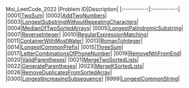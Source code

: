 Moi_LeetCode_2022
|Problem ID|Description|
|:----------:|:-----------|
|0001|[TwoSum](Problem0001_TwoSum.java)|
|0002|[AddTwoNumbers](Problem0002_AddTwoNumbers.java)|
|0003|[LongestSubstringWithoutRepeatingCharacters](Problem0003_LongestSubstringWithoutRepeatingCharacters.java)|
|0004|[MedianOfTwoSortedArrays](Problem0004_MedianOfTwoSortedArrays.java)|
|0005|[LongestPalindromicSubstring](Problem0005_LongestPalindromicSubstring.java)|
|0007|[ReverseInteger](Problem0007_ReverseInteger.java)|
|0010|[RegularExpressionMatching](Problem0010_RegularExpressionMatching.java)|
|0011|[ContainerWithMostWater](Problem0011_ContainerWithMostWater.java)|
|0013|[RomanToInteger](Problem0013_RomanToInteger.java)|
|0014|[LongestCommonPrefix](Problem0014_LongestCommonPrefix.java)|
|0015|[ThreeSum](Problem0015_ThreeSum.java)|
|0017|[LetterCombinationsOfPhoneNumber](Problem0017_LetterCombinationsOfPhoneNumber.java)|
|0019|[RemoveNthFromEnd](Problem0019_RemoveNthFromEnd.java)|
|0020|[ValidParentheses](Problem0020_ValidParentheses.java)|
|0021|[MergeTwoSortedLists](Problem0021_MergeTwoSortedLists.java)|
|0022|[GenerateParentheses](Problem0022_GenerateParentheses.java)|
|0023|[MergeKSortedLists](Problem0023_MergeKSortedLists.java)|
|0026|[RemoveDuplicatesFromSortedArray](Problem0026_RemoveDuplicatesFromSortedArray.java)|
|0300|[LongestIncreasingSubsequence](Problem0300_LongestIncreasingSubsequence.java)|
|9999|[LongestCommonString](Problem9999_LongestCommonString.java)|
